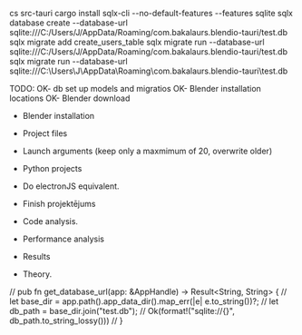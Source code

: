 cs src-tauri
cargo install sqlx-cli --no-default-features --features sqlite
sqlx database create --database-url sqlite:///C:/Users/J/AppData/Roaming/com.bakalaurs.blendio-tauri/test.db
sqlx migrate add create_users_table
sqlx migrate run --database-url sqlite:///C:/Users/J/AppData/Roaming/com.bakalaurs.blendio-tauri/test.db
sqlx migrate run --database-url sqlite:///C:\Users\J\AppData\Roaming\com.bakalaurs.blendio-tauri\test.db

TODO:
OK- db set up models and migratios
OK- Blender installation locations
OK- Blender download
- Blender installation
- Project files
- Launch arguments (keep only a maxmimum of 20, overwrite older)
- Python projects
- Do electronJS equivalent.

- Finish projektējums
- Code analysis.
- Performance analysis
- Results
- Theory.


// pub fn get_database_url(app: &AppHandle) -> Result<String, String> {
//     let base_dir = app.path().app_data_dir().map_err(|e| e.to_string())?;
//     let db_path = base_dir.join("test.db");
//     Ok(format!("sqlite://{}", db_path.to_string_lossy()))
// }